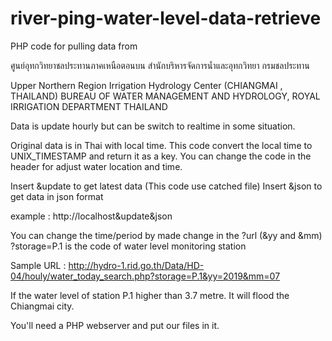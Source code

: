 # river-ping-water-level-data-retrieve

PHP code for pulling data from

ศูนย์อุทกวิทยาชลประทานภาคเหนือตอนบน
สำนักบริหารจัดการน้ำและอุทกวิทยา กรมชลประทาน

Upper Northern Region Irrigation Hydrology Center (CHIANGMAI , THAILAND) 
BUREAU OF WATER MANAGEMENT AND HYDROLOGY, ROYAL IRRIGATION DEPARTMENT THAILAND 

Data is update hourly but can be switch to realtime in some situation.

Original data is in Thai with local time. This code convert the local time to UNIX_TIMESTAMP and return it as a key.
You can change the code in the header for adjust water location and time.

Insert &update to get latest data (This code use catched file)
Insert &json to get data in json format

example : http://localhost&update&json

You can change the time/period by made change in the ?url (&yy and &mm)
?storage=P.1 is the code of water level monitoring station

Sample URL : http://hydro-1.rid.go.th/Data/HD-04/houly/water_today_search.php?storage=P.1&yy=2019&mm=07

If the water level of station P.1 higher than 3.7 metre. It will flood the Chiangmai city.

You'll need a PHP webserver and put our files in it.
